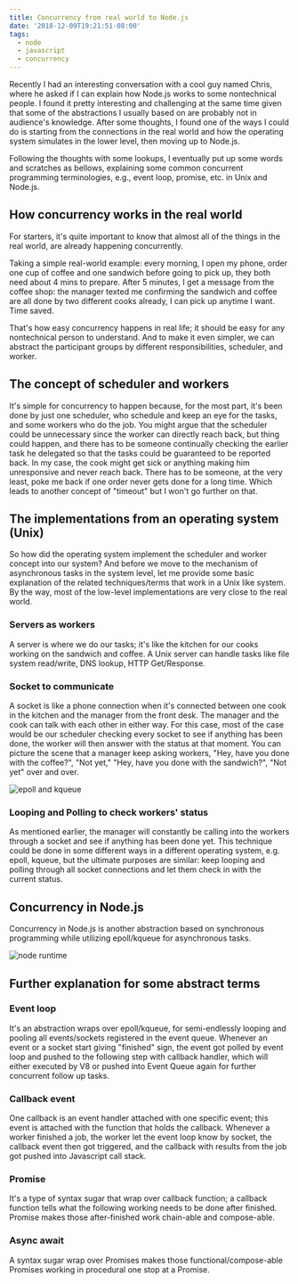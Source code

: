 ```yaml
---
title: Concurrency from real world to Node.js
date: '2018-12-09T19:21:51-08:00'
tags:
  - node
  - javascript
  - concurrency
---
```

Recently I had an interesting conversation with a cool guy named Chris, where he asked if I can explain how Node.js works to some nontechnical people. I found it pretty interesting and challenging at the same time given that some of the abstractions I usually based on are probably not in audience's knowledge. After some thoughts, I found one of the ways I could do is starting from the connections in the real world and how the operating system simulates in the lower level, then moving up to Node.js. 

Following the thoughts with some lookups, I eventually put up some words and scratches as bellows, explaining some common concurrent programming terminologies, e.g., event loop, promise, etc. in Unix and Node.js.

## How concurrency works in the real world
For starters, it's quite important to know that almost all of the things in the real world, are already happening concurrently.

Taking a simple real-world example: every morning, I open my phone, order one cup of coffee and one sandwich before going to pick up, they both need about 4 mins to prepare. After 5 minutes, I get a message from the coffee shop: the manager texted me confirming the sandwich and coffee are all done by two different cooks already, I can pick up anytime I want. Time saved.

That's how easy concurrency happens in real life; it should be easy for any nontechnical person to understand. And to make it even simpler, we can abstract the participant groups by different responsibilities, scheduler, and worker.

## The concept of scheduler and workers
It's simple for concurrency to happen because, for the most part, it's been done by just one scheduler, who schedule and keep an eye for the tasks, and some workers who do the job. You might argue that the scheduler could be unnecessary since the worker can directly reach back, but thing could happen, and there has to be someone continually checking the earlier task he delegated so that the tasks could be guaranteed to be reported back. In my case, the cook might get sick or anything making him unresponsive and never reach back. There has to be someone, at the very least, poke me back if one order never gets done for a long time. Which leads to another concept of "timeout" but I won't go further on that.


## The implementations from an operating system (Unix)
So how did the operating system implement the scheduler and worker concept into our system? And before we move to the mechanism of asynchronous tasks in the system level, let me provide some basic explanation of the related techniques/terms that work in a Unix like system. By the way, most of the low-level implementations are very close to the real world. 

### Servers as workers
A server is where we do our tasks; it's like the kitchen for our cooks working on the sandwich and coffee. A Unix server can handle tasks like file system read/write, DNS lookup, HTTP Get/Response. 

### Socket to communicate
A socket is like a phone connection when it's connected between one cook in the kitchen and the manager from the front desk. The manager and the cook can talk with each other in either way. For this case, most of the case would be our scheduler checking every socket to see if anything has been done, the worker will then answer with the status at that moment. You can picture the scene that a manager keep asking workers, "Hey, have you done with the coffee?", "Not yet," "Hey, have you done with the sandwich?", "Not yet" over and over.

![epoll and kqueue](uploads/epoll.png)

### Looping and Polling to check workers' status
As mentioned earlier, the manager will constantly be calling into the workers through a socket and see if anything has been done yet. This technique could be done in some different ways in a different operating system, e.g. epoll, kqueue, but the ultimate purposes are similar: keep looping and polling through all socket connections and let them check in with the current status. 

## Concurrency in Node.js
Concurrency in Node.js is another abstraction based on synchronous programming while utilizing epoll/kqueue for asynchronous tasks.

![node runtime](uploads/node.png)


## Further explanation for some abstract terms
### Event loop
It's an abstraction wraps over epoll/kqueue, for semi-endlessly looping and pooling all events/sockets registered in the event queue. Whenever an event or a socket start giving "finished" sign, the event got polled by event loop and pushed to the following step with callback handler, which will either executed by V8 or pushed into Event Queue again for further concurrent follow up tasks.

### Callback event
One callback is an event handler attached with one specific event; this event is attached with the function that holds the callback. Whenever a worker finished a job, the worker let the event loop know by socket, the callback event then got triggered, and the callback with results from the job got pushed into Javascript call stack. 

### Promise
It's a type of syntax sugar that wrap over callback function; a callback function tells what the following working needs to be done after finished. Promise makes those after-finished work chain-able and compose-able. 

### Async await
A syntax sugar wrap over Promises makes those functional/compose-able Promises working in procedural one stop at a Promise. 
